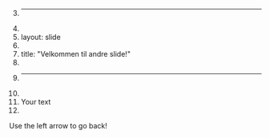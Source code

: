 3.	---
4.	
5.	layout: slide
6.	
7.	title: "Velkommen til andre slide!"
8.	
9.	---
10.	
11.	Your text
12.	
Use the left arrow to go back!
